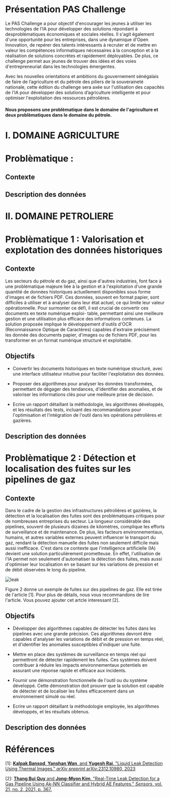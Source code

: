 # Présentation PAS Challenge 

Le PAS Challenge a pour objectif d'encourager les jeunes à utiliser les technologies de l'IA pour développer des solutions répondant à desproblématiques économiques et sociales réelles. Il s'agit également d'une opportunité pour les entreprises, dans une dynamique d'Open Innovation, de repérer des talents intéressants à recruter et de mettre en valeur les compétences informatiques nécessaires à la conception et à la réalisation de solutions concrètes et rapidement déployables. De plus, ce challenge permet aux jeunes de trouver des idées et des voies d'entrepreneuriat dans les technologies émergentes.

Avec les nouvelles orientations et ambitions du gouvernement sénégalais de faire de l’agriculture et du pétrole des piliers de la souveraineté nationale, cette édition du challenge sera axée sur l'utilisation des capacités de l'IA pour développer des solutions d’agriculture intelligente et pour optimiser l'exploitation des ressources pétrolières.

#### Nous proposons une problèmatique dans le domaine de l'agriculture et deux problèmatiques dans le domaine du pétrole.

# I. DOMAINE AGRICULTURE

# Problèmatique  : 

## Contexte

## Description des données

# II. DOMAINE PETROLIERE

# Problèmatique 1 :  Valorisation et explotation des données historiques

## Contexte

Les secteurs du pétrole et du gaz, ainsi que d'autres industries, font face à une problématique majeure liée à la gestion et à l'exploitation d'une grande quantité de données historiques actuellement disponibles sous forme d'images et de fichiers PDF. Ces données, souvent en format papier, sont difficiles à utiliser et à analyser dans leur état actuel, ce qui limite leur valeur opérationnelle. Pour surmonter ce défi, il est crucial de convertir ces documents en texte numérique exploi- table, permettant ainsi une meilleure gestion et une utilisation plus efficace des informations contenues. La solution proposée implique le développement d'outils d'OCR (Reconnaissance Optique de Caractères) capables d'extraire précisément les donnée des documents papier, d'images ou de fichiers PDF, pour les transformer en un format numérique structuré et exploitable.

## Objectifs 

- Convertir les documents historiques en texte numérique structuré, avec une interface utilisateur intuitive pour faciliter l'exploitation des données.

- Proposer des algorithmes pour analyser les données transformées, permettant de dégager des tendances, d'identifier des anomalies, et de valoriser les informations clés pour une meilleure prise de décision.
 
- Ecrire un rapport détaillant la méthodologie, les algorithmes développés, et les résultats des tests, incluant des recommandations pour l'optimisation et l'intégration de l'outil dans les opérations pétrolières et gazières. 

## Description des données



# Problèmatique 2 :  Détection et localisation des fuites sur les pipelines de gaz

## Contexte

Dans le cadre de la gestion des infrastructures pétrolières et gazières, la détection et la localisation des fuites sont des problématiques critiques pour de nombreuses entreprises du secteur. La longueur considérable des pipelines, souvent de plusieurs dizaines de kilomètres, complique les efforts de surveillance et de maintenance. De plus, les facteurs environnementaux, humains, et autres variables externes peuvent influencer le transport du gaz, rendant la détection manuelle des fuites non seulement difficile mais aussi inefficace. C'est dans ce contexte que l'intelligence artificielle (IA) devient une solution particulièrement prometteuse. En effet, l'utilisation de l'IA permet non seulement d'automatiser la détection des fuites, mais aussi d'optimiser leur localisation en se basant sur les variations de pression et de débit observées le long du pipeline.

![leak](https://github.com/user-attachments/assets/bf777e64-9f5e-4ab4-a862-513054789432)

Figure 2 donne un exemple de fuites sur des pipelines de gaz. Elle est tirée de l'article [1]. Pour plus de détails, nous vous recommandons de lire l'article. Vous pouvez ajouter cet artcle interessant [2].

## Objectifs 

- Développer des algorithmes capables de détecter les fuites dans les pipelines avec une grande précision. Ces algorithmes devront être capables d'analyser les variations de débit et de pression en temps réel, et d'identifier les anomalies susceptibles d'indiquer une fuite.

- Mettre en place des systèmes de surveillance en temps réel qui permettront de détecter rapidement les fuites. Ces systèmes doivent contribuer à réduire les impacts environnementaux potentiels en assurant une réponse rapide et efficace aux incidents.
 
- Fournir une démonstration fonctionnelle de l'outil ou du système développé. Cette démonstration doit prouver que la solution est capable de détecter et de localiser les fuites efficacement dans un environnement simulé ou réel.

- Ecrire un rapport détaillant la méthodologie employée, les algorithmes développés, et les résultats obtenus.

## Description des données



# Références

[1]: [**Kalpak Bansod**, **Yanshan Wan**, and **Yugesh Rai**. "Liquid Leak Detection Using Thermal Images." *arXiv preprint* arXiv:2312.10980, 2023](https://arxiv.org/pdf/2312.10980v1)

[2]: [**Thang Bui Quy** and **Jong-Myon Kim**. "Real-Time Leak Detection for a Gas Pipeline Using Ak-NN Classifier and Hybrid AE Features." *Sensors*, vol. 21, no. 2, 2021, p. 367.](https://www.mdpi.com/1424-8220/21/2/367)


